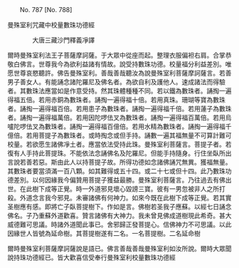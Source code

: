 ﻿　　No. 787 [No. 788]

曼殊室利咒藏中校量數珠功德經

　　　　大唐三藏沙門釋義凈譯


爾時曼殊室利法王子菩薩摩訶薩。于大眾中從座而起。整理衣服偏袒右肩。合掌恭敬白佛言。世尊我今為欲利益諸有情故。說受持數珠功德。校量福分利益差別。唯愿世尊哀愍聽許。佛告曼殊室利。善哉善哉聽汝為說曼殊室利菩薩摩訶薩言。若善男子善女人。有能誦念諸陀羅尼及佛名者。為欲自利及護他人。速成諸法而得驗者。其數珠法應當如是作意受持。然其珠體種種不同。若以鐵為數珠者。誦掏一遍得福五倍。若用赤銅為數珠者。誦掏一遍得福十倍。若用真珠。珊瑚等寶為數珠者。誦掏一遍得福百倍。若用患子為數珠者。誦掏一遍得福千倍。若用蓮子為數珠者。誦掏一遍得福萬倍。若用因陀啰佉叉為數珠者。誦掏一遍得福百萬倍。若用烏嚧陀啰佉叉為數珠者。誦掏一遍得福百億倍。若用水精為數珠者。誦掏一遍得福千億倍。若用菩提子為數珠者。或時掏念或但手持。誦數一遍其福無量不可算計難可校量。若欲愿生諸佛凈土者。應當依法受持此珠。曼殊室利菩薩言。菩提子者。若復有人手持此菩提珠。不能依法念誦佛名及陀羅尼。但能手持隨身。行住坐臥所出言說若善若惡。斯由此人以持菩提子故。所得功德如念諸佛誦咒無異。獲福無量。其數珠者要當須滿一百八顆。如其難得或五十四。或二十七或但十四。此乃數珠功德差別。以何因緣我今偏贊用菩提子獲益最勝。曼殊室利菩薩言。乃往過去有佛出世。在此樹下成等正覺。時一外道邪見壞心毀謗三寶。彼有一男忽被非人之所打殺。外道念言我今邪見。未審諸佛有何神力。如來今既在此樹下成等正覺。若其實圣樹應有感。即將亡子臥菩提樹下。作如是言。佛樹若圣我子應蘇。以經七日誦念佛名。子乃重蘇外道歡喜。贊言諸佛有大神力。我未曾見佛成道樹現此希奇。甚大威德難可思議。時諸外道聞此事已。舍邪歸正發菩提心。信佛神力不可思議。以此因緣世人皆號為延命樹。其菩提樹遂有二名。一名菩提樹。二名延命樹

爾時曼殊室利菩薩摩訶薩說是語已。佛言善哉善哉曼殊室利如汝所說。爾時大眾聞說持珠功德經已。皆大歡喜信受奉行曼殊室利校量數珠功德經
